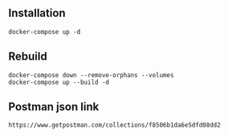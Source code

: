 ## Installation

```
docker-compose up -d
```

## Rebuild

```
docker-compose down --remove-orphans --volumes
docker-compose up --build -d
```

## Postman json link

```
https://www.getpostman.com/collections/f8506b1da6e5dfd08dd2
```